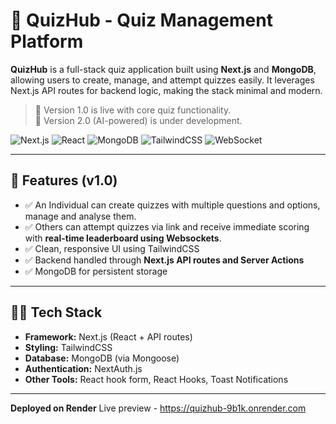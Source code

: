 # 🧠 QuizHub - Quiz Management Platform
**QuizHub** is a full-stack quiz application built using **Next.js** and **MongoDB**, allowing users to create, manage, and attempt quizzes easily. It leverages Next.js API routes for backend logic, making the stack minimal and modern.

> 📌 Version 1.0 is live with core quiz functionality.  
> 🚀 Version 2.0 (AI-powered) is under development.

![Next.js](https://img.shields.io/badge/Next.js-000000?style=flat&logo=next.js)
![React](https://img.shields.io/badge/React-61DAFB?style=flat&logo=react&logoColor=black)
![MongoDB](https://img.shields.io/badge/MongoDB-4EA94B?style=flat&logo=mongodb&logoColor=white)
![TailwindCSS](https://img.shields.io/badge/TailwindCSS-38B2AC?style=flat&logo=tailwind-css&logoColor=white)
![WebSocket](https://img.shields.io/badge/WebSocket-Enabled-brightgreen?logo=websocket&logoColor=white)



---

## 📝 Features (v1.0)

- ✅ An Individual can create quizzes with multiple questions and options, manage and analyse them.
- ✅ Others can attempt quizzes via link and receive immediate scoring with **real-time leaderboard using Websockets**.
- ✅ Clean, responsive UI using TailwindCSS
- ✅ Backend handled through **Next.js API routes and Server Actions**
- ✅ MongoDB for persistent storage

---

## 🧑‍💻 Tech Stack

- **Framework:** Next.js (React + API routes)
- **Styling:** TailwindCSS
- **Database:** MongoDB (via Mongoose)
- **Authentication:** NextAuth.js 
- **Other Tools:** React hook form, React Hooks, Toast Notifications

---

**Deployed on Render**
Live preview - https://quizhub-9b1k.onrender.com
